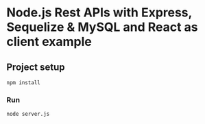 # Node.js Rest APIs with Express, Sequelize & MySQL and React as client example

## Project setup

```
npm install
```

### Run

```
node server.js
```
